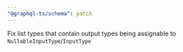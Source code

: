 ```yaml
---
"@graphql-ts/schema": patch
---
```


Fix list types that contain output types being assignable to `NullableInputType`/`InputType`
